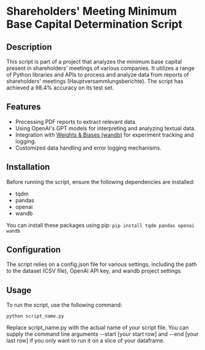 # Shareholders' Meeting Minimum Base Capital Determination Script

## Description
This script is part of a project that analyzes the minimum base capital present in shareholders' meetings of various companies. It utilizes a range of Python libraries and APIs to process and analyze data from reports of shareholders' meetings (Hauptversammlungsberichte). The script has achieved a 98.4% accuracy on its test set.

## Features
- Processing PDF reports to extract relevant data.
- Using OpenAI's GPT models for interpreting and analyzing textual data.
- Integration with [Weights & Biases (wandb)](http://wandb.ai/) for experiment tracking and logging.
- Customized data handling and error logging mechanisms.

## Installation
Before running the script, ensure the following dependencies are installed:
- tqdm
- pandas
- openai
- wandb

You can install these packages using pip:
```pip install tqdm pandas openai wandb```

## Configuration

The script relies on a config.json file for various settings, including the path to the dataset (CSV file), OpenAI API key, and wandb project settings.

## Usage

To run the script, use the following command:

```python script_name.py```

Replace script_name.py with the actual name of your script file. You can supply the command line arguments --start [your start row] and --end [your last row] if you only want to run it on a slice of your dataframe.
